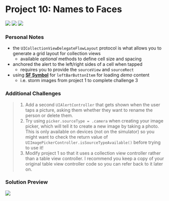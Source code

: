 # Project 10: Names to Faces

[![](https://img.shields.io/badge/Hacking%20with%20iOS-2019.10.26-36A9AE?logo=gumroad)](https://www.hackingwithswift.com/store/hacking-with-ios) [![](https://img.shields.io/badge/Xcode-11.2-3d8af0?logo=xcode)](#) [![](https://img.shields.io/badge/Swift-5.1-FA7343?logo=swift)](#)

### Personal Notes
- the `UICollectionViewDelegateFlowLayout` protocol is what allows you to generate a grid layout for collection views
    - available _optional_ methods to define cell size and spacing
- anchored the alert to the left/right sides of a cell when tapped
    - requires you to provide the `sourceView` and `sourceRect`
- using [**SF Symbol**](https://developer.apple.com/design/human-interface-guidelines/sf-symbols/overview/) for `leftBarButtonItem` for loading _demo_ content
    - i.e. storm images from project 1 to complete challenge 3

### Additional Challenges
> 1. Add a second `UIAlertController` that gets shown when the user taps a picture, asking them whether they want to rename the person or delete them.
> 2. Try using `picker.sourceType = .camera` when creating your image picker, which will tell it to create a new image by taking a photo. This is only available on devices (not on the simulator) so you might want to check the return value of `UIImagePickerController.isSourceTypeAvailable()` before trying to use it!
> 3. Modify project 1 so that it uses a collection view controller rather than a table view controller. I recommend you keep a copy of your original table view controller code so you can refer back to it later on.

### Solution Preview
<img src="https://user-images.githubusercontent.com/4438390/71624030-75ddde80-2bae-11ea-9584-f9b7a446c674.png">
